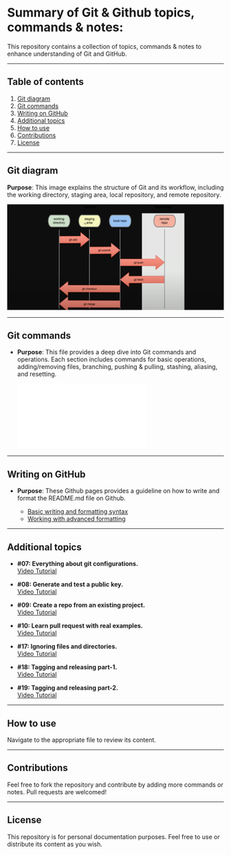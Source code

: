# Summary of Git & Github topics, commands & notes:

This repository contains a collection of topics, commands & notes to enhance understanding of Git and GitHub.

---

## Table of contents

1. [Git diagram](#git-diagram)
2. [Git commands](#git-commands)
3. [Writing on GitHub](#writing-on-github)
4. [Additional topics](#additional-topics)
5. [How to use](#how-to-use)
6. [Contributions](#contributions)
7. [License](#license)

---

## Git diagram

**Purpose**: This image explains the structure of Git and its workflow, including the working directory, staging area, local repository, and remote repository.
  
  ![View the image](Git%20diagram.PNG)

---

## Git commands

- **Purpose**: This file provides a deep dive into Git commands and operations. Each section includes commands for basic operations, adding/removing files, branching, pushing & pulling, stashing, aliasing, and resetting.

    ![View the file](Git%20commands.txt)

---

## Writing on GitHub

- **Purpose**: These Github pages provides a guideline on how to write and format the README.md file on Github.

  - [Basic writing and formatting syntax](https://docs.github.com/en/get-started/writing-on-github/getting-started-with-writing-and-formatting-on-github/basic-writing-and-formatting-syntax)
  - [Working with advanced formatting](https://docs.github.com/en/get-started/writing-on-github/working-with-advanced-formatting)

---

## Additional topics

- **#07: Everything about git configurations.**  
   [Video Tutorial](https://youtu.be/NWnWIpoFVyU)

- **#08: Generate and test a public key.**  
   [Video Tutorial](https://youtu.be/KhYK0cczeSY)

- **#09: Create a repo from an existing project.**  
   [Video Tutorial](https://youtu.be/usjh4jj7_nQ)

- **#10: Learn pull request with real examples.**  
   [Video Tutorial](https://youtu.be/n43bagVuJPU)

- **#17: Ignoring files and directories.**  
   [Video Tutorial](https://youtu.be/L8l89nUFggU)

- **#18: Tagging and releasing part-1.**  
   [Video Tutorial](https://youtu.be/29z-MTLpg0w)

- **#19: Tagging and releasing part-2.**  
   [Video Tutorial](https://youtu.be/hwui2N_DOfc)

---

## How to use

Navigate to the appropriate file to review its content.

---

## Contributions

Feel free to fork the repository and contribute by adding more commands or notes. Pull requests are welcomed!

---

## License

This repository is for personal documentation purposes. Feel free to use or distribute its content as you wish.
